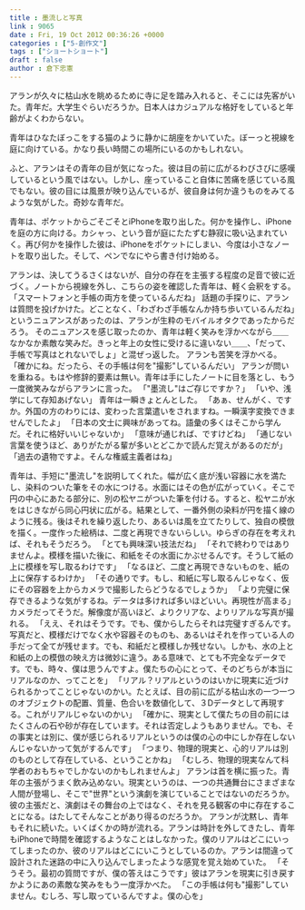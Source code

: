 ```yaml
---
title : 墨流しと写真
link : 9065
date : Fri, 19 Oct 2012 00:36:26 +0000
categories : ["5-創作文"]
tags : ["ショートショート"]
draft : false
author : 倉下忠憲
---
```


アランが久々に枯山水を眺めるために寺に足を踏み入れると、そこには先客がいた。青年だ。大学生ぐらいだろうか。日本人はカジュアルな格好をしていると年齢がよくわからない。

青年はひなたぼっこをする猫のように静かに胡座をかいていた。ぼーっと視線を庭に向けている。かなり長い時間この場所にいるのかもしれない。

ふと、アランはその青年の目が気になった。彼は目の前に広がるわびさびに感嘆しているという風ではない。しかし、座っていること自体に苦痛を感じている風でもない。彼の目には風景が映り込んでいるが、彼自身は何か違うものをみてるような気がした。奇妙な青年だ。

青年は、ポケットからごそごそとiPhoneを取り出した。何かを操作し、iPhoneを庭の方に向ける。カシャっ、という音が庭にたたずむ静寂に吸い込まれていく。再び何かを操作した彼は、iPhoneをポケットにしまい、今度は小さなノートを取り出した。そして、ペンでなにやら書き付け始める。

アランは、決してうるさくはないが、自分の存在を主張する程度の足音で彼に近づく。ノートから視線を外し、こちらの姿を確認した青年は、軽く会釈をする。
「スマートフォンと手帳の両方を使っているんだね」
話題の手探りに、アランは質問を投げかけた。どことなく、「わざわざ手帳なんか持ち歩いているんだね」というニュアンスがあったのは、アランが生粋のモバイルオタクであったからだろう。
そのニュアンスを感じ取ったのか、青年は軽く笑みを浮かべながら＿＿なかなか素敵な笑みだ。きっと年上の女性に受けるに違いない＿＿、「だって、手帳で写真はとれないでしょ」と混ぜっ返した。
アランも苦笑を浮かべる。
「確かにね。だったら、その手帳は何を"撮影"しているんだい」
アランが問いを重ねる。もはや修辞的要素は無い。青年は手にしたノートに目を落とし、もう一度微笑みながらアランに言った。
「"墨流し"はご存じですか？」
「いや、浅学にして存知あげない」
青年は一瞬きょとんとした。
「あぁ、せんがく、ですか。外国の方のわりには、変わった言葉遣いをされますね。一瞬漢字変換できませんでしたよ」
「日本の文士に興味があってね。語彙の多くはそこから学んだ。それに格好いいじゃないか」
「意味が通じれば、ですけどね」
「通じない言葉を使うほど、ありがたがる輩が多いとどこかで読んだ覚えがあるのだが」
「過去の遺物ですよ。そんな権威主義者はね」

青年は、手短に"墨流し"を説明してくれた。幅が広く底が浅い容器に水を満たし、染料のついた筆をその水につける。水面にはその色が広がっていく。そこで円の中心にあたる部分に、別の松ヤニがついた筆を付ける。すると、松ヤニが水をはじきながら同心円状に広がる。結果として、一番外側の染料が円を描く線のように残る。後はそれを繰り返したり、あるいは風を立てたりして、独自の模倣を描く。一度作った絵柄は、二度と再現できないらしい。ゆらぎの存在を考えれば、それもそうだろう。
「とても興味深い技法だね」
「それで終わりではありませんよ。模様を描いた後に、和紙をその水面にかぶせるんです。そうして紙の上に模様を写し取るわけです」
「なるほど、二度と再現できないものを、紙の上に保存するわけか」
「その通りです。もし、和紙に写し取るんじゃなく、仮にその容器を上からカメラで撮影したらどうなるでしょうか」
「より完璧に保存できるような気がするね。データは多ければ多いほどいい。再現性が高まる」
カメラだってそうだ。解像度が高いほど、よりクリアな、よりリアルな写真が撮れる。
「ええ、それはそうです。でも、僕からしたらそれは完璧すぎるんです。写真だと、模様だけでなく水や容器そのものも、あるいはそれを作っている人の手だって全てが残せます。でも、和紙だと模様しか残せない。しかも、水の上と和紙の上の模倣の映え方は微妙に違う。ある意味で、とても不完全なデータです。でも、時々、僕は思うんですよ。僕たちの心にとって、そのどちらが本当にリアルなのか、ってことを」
「リアル？リアルというのはいかに現実に近づけられるかってことじゃないのかい。たとえば、目の前に広がる枯山水の一つ一つのオブジェクトの配置、質量、色合いを数値化して、３Dデータとして再現する。これがリアルじゃないのかい」
「確かに、現実として僕たちの目の前にはたくさんの石や砂が存在しています。それは否定しようもありません。でも、その事実とは別に、僕が感じられるリアルというのは僕の心の中にしか存在しないんじゃないかって気がするんです」
「つまり、物理的現実と、心的リアルは別のものとして存在している、ということかね」
「むしろ、物理的現実なんて科学者のおもちゃでしかないのかもしれませんよ」
アランは首を横に振った。青年の主張がうまく飲み込めない。現実というのは、一つの共通舞台にさまざまな人間が登場し、そこで"世界"という演劇を演じていることではないのだろうか。彼の主張だと、演劇はその舞台の上ではなく、それを見る観客の中に存在することになる。はたしてそんなことがあり得るのだろうか。
アランが沈黙し、青年もそれに続いた。いくばくかの時が流れる。アランは時計を外してきたし、青年もiPhoneで時間を確認するようなことはしなかった。僕のリアルはどこにいってしまったのか、彼のリアルはどこにいこうとしているのか。アランは間違って設計された迷路の中に入り込んでしまったような感覚を覚え始めていた。
「そうそう。最初の質問ですが、僕の答えはこうです」彼はアランを現実に引き戻すかようにあの素敵な笑みをもう一度浮かべた。
「この手帳は何も"撮影"していません。むしろ、写し取っているんですよ。僕の心を」

